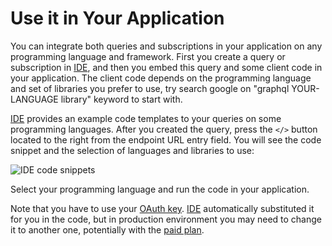 # Use it in Your Application

You can integrate both queries and subscriptions in your application on any programming language and framework.
First you create a query or subscription in [IDE](/docs/ide/login), and then you embed this query
and some client code in your application. The client code depends on the programming language
and set of libraries you prefer to use, try search google on "graphql YOUR-LANGUAGE library" keyword to start with.


[IDE](/docs/ide/login) provides an example code templates to your queries 
on some programming languages. After you created the query, press the ```</>``` button
located to the right from the endpoint URL entry field. 
You will see the code snippet and the selection of languages and libraries to use:


![IDE code snippets](/img/ide/code_snippets.png)

Select your programming language and run the code in your application.

Note that you have to use your [OAuth key](/docs/authorisation/how-to-generate.md). [IDE](/docs/ide/login) automatically
substituted it for you in the code, but in production environment you may need to change it
to another one, potentially with the [paid plan](/docs/ide/paid).